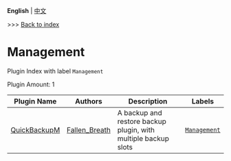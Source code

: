 **English** | [中文](readme-zh_cn.md)

\>\>\> [Back to index](/readme.md)

# Management

Plugin Index with label `Management`

Plugin Amount: 1

| Plugin Name | Authors | Description | Labels |
| --- | --- | --- | --- |
| [QuickBackupM](/plugins/quick_backup_multi/readme.md) | [Fallen_Breath](https://github.com/Fallen-Breath) | A backup and restore backup plugin, with multiple backup slots | [`Management`](/labels/management/readme.md) |


